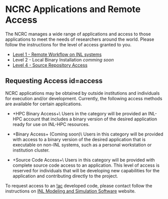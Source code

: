 # NCRC Applications and Remote Access

The NCRC manages a wide range of applications and access to those applications to meet
the needs of researchers around the world. Please follow the instructions for the level
of access granted to you.

- [Level 1 - Remote Workflow on INL systems](ncrc/ncrc_ondemand.md)
- Level 2 - Local Binary Installation *comming soon*
- [Level 4 - Source Repository Access](ncrc_repository.md)

## Requesting Access id=access

NCRC applications may be obtained by outside institutions and individuals for execution and/or
development. Currently, the following access methods are available for certain applications.

- +HPC Binary Access+\\
  Users in the category will be provided an INL-HPC account that includes a binary version of
  the desired application ready for use on INL-HPC resources.

- +Binary Access+ (Coming soon)\\
  Users in this category will be provided with access to a binary version of the desired
  application that is executable on non-INL systems, such as a personal workstation or institution
  cluster.

- +Source Code Access+\\
  Users in this category will be provided with complete source code access to an application. This
  level of access is reserved for individuals that will be developing new capabilities for the
  application and contributing directly to the project.


To request access to an [!ac](INL) developed code, please contact follow the instructions
on [INL Modeling and Simulation Software](https://modsimcode.inl.gov/SitePages/Home.aspx) website.
